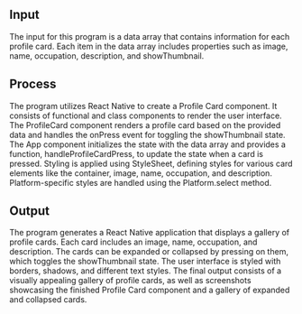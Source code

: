## Input

The input for this program is a data array that contains information for each profile card. Each item in the data array includes properties such as image, name, occupation, description, and showThumbnail.

## Process

The program utilizes React Native to create a Profile Card component. It consists of functional and class components to render the user interface. The ProfileCard component renders a profile card based on the provided data and handles the onPress event for toggling the showThumbnail state. The App component initializes the state with the data array and provides a function, handleProfileCardPress, to update the state when a card is pressed. Styling is applied using StyleSheet, defining styles for various card elements like the container, image, name, occupation, and description. Platform-specific styles are handled using the Platform.select method.

## Output

The program generates a React Native application that displays a gallery of profile cards. Each card includes an image, name, occupation, and description. The cards can be expanded or collapsed by pressing on them, which toggles the showThumbnail state. The user interface is styled with borders, shadows, and different text styles. The final output consists of a visually appealing gallery of profile cards, as well as screenshots showcasing the finished Profile Card component and a gallery of expanded and collapsed cards.
